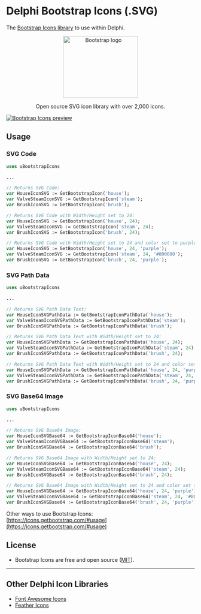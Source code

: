 # Delphi Bootstrap Icons (.SVG)

The [Bootstrap Icons library](https://icons.getbootstrap.com/) to use within Delphi.

<p align="center">
  <a href="https://v5.getbootstrap.com/">
    <img src="https://v5.getbootstrap.com/docs/5.0/assets/brand/bootstrap-logo-shadow.png" alt="Bootstrap logo" width="200" height="165">
  </a>
</p>
<p align="center">
  Open source SVG icon library with over 2,000 icons.
</p>

[![Bootstrap Icons preview](https://github.com/twbs/icons/blob/main/.github/preview.png)](https://icons.getbootstrap.com)


## Usage

### SVG Code

```pascal
uses uBootstrapIcons

...

// Returns SVG Code:
var HouseIconSVG := GetBootstrapIcon('house');
var ValveSteamIconSVG := GetBootstrapIcon('steam');
var BrushIconSVG := GetBootstrapIcon('brush');

// Returns SVG Code with Width/Height set to 24:
var HouseIconSVG := GetBootstrapIcon('house', 24); 
var ValveSteamIconSVG := GetBootstrapIcon('steam', 24);
var BrushIconSVG := GetBootstrapIcon('brush', 24);

// Returns SVG Code with Width/Height set to 24 and color set to purple (#800080):
var HouseIconSVG := GetBootstrapIcon('house', 24, 'purple'); 
var ValveSteamIconSVG := GetBootstrapIcon('steam', 24, '#800080');
var BrushIconSVG := GetBootstrapIcon('brush', 24, 'purple');
```

### SVG Path Data

```pascal
uses uBootstrapIcons

...

// Returns SVG Path Data Text:
var HouseIconSVGPathData := GetBootstrapIconPathData('house'); 
var ValveSteamIconSVGPathData := GetBootstrapIconPathData('steam');
var BrushIconSVGPathData := GetBootstrapIconPathData('brush');

// Returns SVG Path Data Text with Width/Height set to 24:
var HouseIconSVGPathData := GetBootstrapIconPathData('house', 24); 
var ValveSteamIconSVGPathData := GetBootstrapIconPathData('steam', 24);
var BrushIconSVGPathData := GetBootstrapIconPathData('brush', 24);

// Returns SVG Path Data Text with Width/Height set to 24 and color set to purple (#800080):
var HouseIconSVGPathData := GetBootstrapIconPathData('house', 24, 'purple'); 
var ValveSteamIconSVGPathData := GetBootstrapIconPathData('steam', 24, '#800080'); 
var BrushIconSVGPathData := GetBootstrapIconPathData('brush', 24, 'purple'); 
```

### SVG Base64 Image

```pascal
uses uBootstrapIcons

...

// Returns SVG Base64 Image:
var HouseIconSVGBase64 := GetBootstrapIconBase64('house');
var ValveSteamIconSVGBase64 := GetBootstrapIconBase64('steam');
var BrushIconSVGBase64 := GetBootstrapIconBase64('brush');

// Returns SVG Base64 Image with Width/Height set to 24:
var HouseIconSVGBase64 := GetBootstrapIconBase64('house', 24); 
var ValveSteamIconSVGBase64 := GetBootstrapIconBase64('steam', 24);
var BrushIconSVGBase64 := GetBootstrapIconBase64('brush', 24);

// Returns SVG Base64 Image with Width/Height set to 24 and color set to purple (#800080):
var HouseIconSVGBase64 := GetBootstrapIconBase64('house', 24, 'purple'); 
var ValveSteamIconSVGBase64 := GetBootstrapIconBase64('steam', 24, '#800080');
var BrushIconSVGBase64 := GetBootstrapIconBase64('brush', 24, 'purple');
```

Other ways to use Bootstrap Icons: [https://icons.getbootstrap.com/#usage](https://icons.getbootstrap.com/#usage)

## License

- Bootstrap Icons are free and open source ([MIT](https://github.com/twbs/icons/blob/main/LICENSE.md)).

---

## Other Delphi Icon Libraries
- [Font Awesome Icons](https://github.com/shaunroselt/Delphi-Font-Awesome-Icons)
- [Feather Icons](https://github.com/shaunroselt/Delphi-Feather-Icons)
